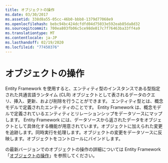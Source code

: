 ```yaml
---
title: オブジェクトの操作
ms.date: 03/30/2017
ms.assetid: 338d8a55-05cc-46b0-bbb8-1379d77068e9
ms.openlocfilehash: bebc94bc424dcfdfd04d75033e592eab85da8d32
ms.sourcegitcommit: 700ea803fb06c5ce98de017c7f76463ba33ff4a9
ms.translationtype: MT
ms.contentlocale: ja-JP
ms.lasthandoff: 02/19/2020
ms.locfileid: "77450376"
---
```

# <a name="working-with-objects"></a>オブジェクトの操作
Entity Framework を使用すると、エンティティ型のインスタンスである型指定された共通言語ランタイム (CLR) オブジェクトとして表されるデータのクエリ、挿入、更新、および削除を行うことができます。 エンティティ型とは、概念モデルで定義されたエンティティのことです。 Entity Framework は、概念モデルで定義されているエンティティとリレーションシップをデータソースにマップします。 Entity Framework には、データソースから返されたデータをオブジェクトとして具体化する機能が用意されています。オブジェクトに加えられた変更を追跡します。同時実行を処理します。オブジェクトの変更をデータソースに反映します。オブジェクトをコントロールにバインドします。  
  
 の最新バージョンでのオブジェクトの操作の詳細については Entity Framework 「[オブジェクトの操作](https://docs.microsoft.com/previous-versions/gg696163(v=vs.103))」を参照してください。
